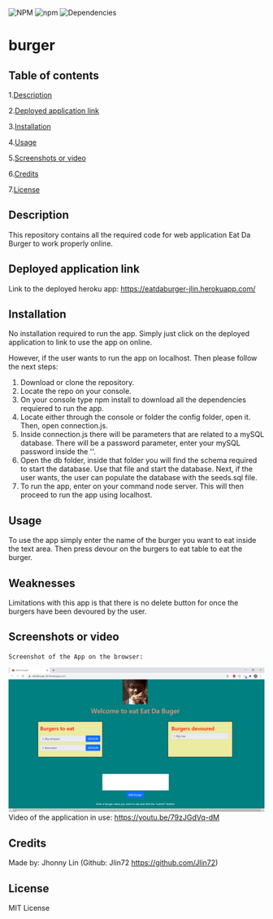 ![NPM](https://img.shields.io/npm/l/express) ![npm](https://img.shields.io/npm/v/npm) ![Dependencies](https://img.shields.io/badge/dependencies-up%20to%20date-green)

# burger
## Table of contents
  1.[Description](#Description)

  2.[Deployed application link](#Deployed-application-link)

  3.[Installation](#Installation)

  4.[Usage](#Usage)

  5.[Screenshots or video](#Screenshots-or-video)

  6.[Credits](#Credits)

  7.[License](#License)
## Description 
  This repository contains all the required code for web application Eat Da Burger to work properly online.
## Deployed application link
  Link to the deployed heroku app: https://eatdaburger-jlin.herokuapp.com/
## Installation
  No installation required to run the app. Simply just click on the deployed application to link to use the app on online.

  However, if the user wants to run the app on localhost. Then please follow the next steps:
  1. Download or clone the repository.
  2. Locate the repo on your console.
  3. On your console type npm install to download all the dependencies requiered to run the app.
  4. Locate either through the console or folder the config folder, open it. Then, open connection.js.
  5. Inside connection.js there will be parameters that are related to a mySQL database. There will be a password parameter, enter your mySQL password inside the ''.
  6. Open the db folder, inside that folder you will find the schema required to start the database. Use that file and start the database. Next, if the user wants, the user can populate the database with the seeds.sql file.
  7. To run the app, enter on your command node server. This will then proceed to run the app using localhost.
## Usage
  To use the app simply enter the name of the burger you want to eat inside the text area. Then press devour on the burgers to eat table to eat the burger.
## Weaknesses
  Limitations with this app is that there is no delete button for once the burgers have been devoured by the user.
## Screenshots or video
    Screenshot of the App on the browser:
  ![App](https://raw.githubusercontent.com/Jlin72/burger/main/public/assets/img/site_screenshot.png)
  Video of the application in use: https://youtu.be/79zJGdVq-dM
## Credits
  Made by: Jhonny Lin (Github: Jlin72 https://github.com/Jlin72)
## License
  MIT License
